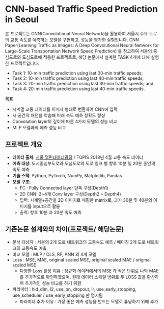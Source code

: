 # CNN-based Traffic Speed Prediction in Seoul

본 프로젝트는 CNN(Convolutional Neural Network)을 활용하여 서울시 주요 도로의 교통 속도를 예측하는 모델을 구현하고, 성능을 평가한 실험입니다.
CNN Paper(Learning Traffic as Images: A Deep Convolutional Neural Network for Large-Scale Transportation Network Speed Prediction) 를 참고하여 서울의 중심도로와 도심도로에 적용한 프로젝트로, 해당 논문에서 설계한 TASK 4개에 대해 실험한 프로젝트입니다.
- Task 1: 10-min traffic prediction using last 30-min traffic speeds;  
- Task 2: 10-min traffic prediction using last 40-min traffic speeds;  
- Task 3: 20-min traffic prediction using last 30-min traffic speeds; and 
- Task 4: 20-min traffic prediction using last 40-min traffic speeds.  


**목표**  
- 시계열 교통 데이터를 이미지 형태로 변환하여 CNN에 입력  
- 시·공간적 패턴을 학습해 미래 속도 예측 정확도 향상
- Convolution layer의 깊이에 따른 4가지 모델의 성능 비교
- MLP 모델과의 예측 성능 비교

## 프로젝트 개요
- **데이터 출처**: [서울 열린데이터광장](https://data.seoul.go.kr) / TOPIS 2018년 4월 교통 속도 데이터  
- **예측 대상**: 도시중심부도로와 도심도로의 도로 링크 별 향후 10분 및 20분 동안의 속도 예측
- **기술 스택**: Python, PyTorch, NumPy, Matplotlib, Pandas  
- **모델 구조**:
  - FC : Fully Connected layer 단독 구성(Depth1)
  - 2D CNN: 2~4개 Conv layer 구성(Depth2 ~ Depth4)
  - 입력: 시계열+공간을 2D 이미지로 매핑한 matrix로, 과거 30분 및 40분의 이미지를 input으로 활용  
  - 출력: 향후 10분 과 20분 속도 예측
  
## 기존논문 설계와의 차이(프로젝트/ 해당논문)
- 분석 대상지 : 서울의 2개 도로 네트워크의 교통속도 예측 / 베이징 2개 도로 네트워크의 교통속도 예측
- 비교 모델 : MLP / OLS, RF, ANN 외 4개 모델
- Loss : MSE, MAE, original scaled MSE, original scaled MAE / original scaled MSE
  - 다양한 Loss 활용 이유 : 정규화 데이터에서의 MSE 가 작은 단위로 나와 MAE를 추가적으로 확인하였으며, 원래 데이터 스케일 범위로 두 LOSS 값을 환산하여 추가적인 성능 비교를 하기 위함
- 파라미터 : hid_dim, l2, use_bn, dropout, lr, use_early_stopping, use_scheduler / use_early_stopping 만 명시됨
  - 파라미터 추가 이유 : 가장 좋은 예측 성능을 만드는 모델로 튜닝하기 위해 추가
